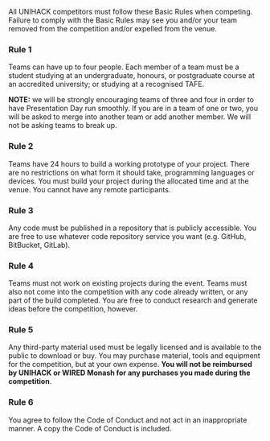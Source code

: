 All UNIHACK competitors must follow these Basic Rules when competing. Failure to comply with the Basic Rules may see you and/or your team removed from the competition and/or expelled from the venue.

### Rule 1

Teams can have up to four people. Each member of a team must be a student studying at an undergraduate, honours, or postgraduate course at an accredited university; or studying at a recognised TAFE.

**NOTE:** we will be strongly encouraging teams of three and four in order to have Presentation Day run smoothly. If you are in a team of one or two, you will be asked to merge into another team or add another member. We will not be asking teams to break up.

### Rule 2

Teams have 24 hours to build a working prototype of your project. There are no restrictions on what form it should take, programming languages or devices. You must build your project during the allocated time and at the venue. You cannot have any remote participants.

### Rule 3

Any code must be published in a repository that is publicly accessible. You are free to use whatever code repository service you want (e.g. GitHub, BitBucket, GitLab).

### Rule 4

Teams must not work on existing projects during the event. Teams must also not come into the competition with any code already written, or any part of the build completed. You are free to conduct research and generate ideas before the competition, however.

### Rule 5

Any third-party material used must be legally licensed and is available to the public to download or buy. You may purchase material, tools and equipment for the competition, but at your own expense. **You will not be reimbursed by UNIHACK or WIRED Monash for any purchases you made during the competition**.

### Rule 6

You agree to follow the Code of Conduct and not act in an inappropriate manner. A copy the Code of Conduct is included.
